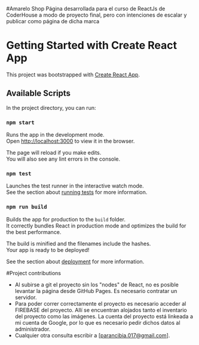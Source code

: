 #Amarelo Shop
Página desarrollada para el curso de ReactJs de CoderHouse a modo de proyecto final, pero con intenciones de escalar y publicar como página de dicha marca



# Getting Started with Create React App

This project was bootstrapped with [Create React App](https://github.com/facebook/create-react-app).

## Available Scripts

In the project directory, you can run:

### `npm start`

Runs the app in the development mode.\
Open [http://localhost:3000](http://localhost:3000) to view it in the browser.

The page will reload if you make edits.\
You will also see any lint errors in the console.

### `npm test`

Launches the test runner in the interactive watch mode.\
See the section about [running tests](https://facebook.github.io/create-react-app/docs/running-tests) for more information.

### `npm run build`

Builds the app for production to the `build` folder.\
It correctly bundles React in production mode and optimizes the build for the best performance.

The build is minified and the filenames include the hashes.\
Your app is ready to be deployed!

See the section about [deployment](https://facebook.github.io/create-react-app/docs/deployment) for more information.

#Project contributions

- Al subirse a git el proyecto sin los "nodes" de React, no es posible levantar la página desde GitHub Pages. Es necesario contratar un servidor.
- Para poder correr correctamente el proyecto es necesario acceder al FIREBASE del proyecto. Allí se encuentran alojados tanto el inventario del proyecto como las imágenes. 
La cuenta del proyecto está linkeada a mi cuenta de Google, por lo que es necesario pedir dichos datos al administrador.
- Cualquier otra consulta escribir a [parancibia.017@gmail.com].
